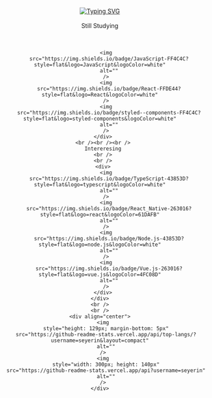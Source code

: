 <br />
    <div align="center">
      <a href="https://git.io/typing-svg"
        ><img
        src="https://readme-typing-svg.demolab.com?font=Fira+Code&duration=3000&pause=1000&color=F79160&center=true&vCenter=true&repeat=false&random=true&width=400&height=100&lines=%E2%AD%90+WELCOME+TO+YERIN+WORLD+%E2%AD%90""
        alt="Typing SVG" /></a
      >
    </div>
    <br />
    <div align="center">
      Still Studying
      <br />
      <br />
      <div>
        <img
          src="https://img.shields.io/badge/HTML5-FF4C4C?style=flat&logo=html5&logoColor=white"
          alt=""
        />
        <img
          src="https://img.shields.io/badge/CSS-FFDE44?&style=flat&logo=css3&logoColor=white"
          alt=""
        />

        <img
          src="https://img.shields.io/badge/JavaScript-FF4C4C?style=flat&logo=JavaScript&logoColor=white"
          alt=""
        />
        <img
          src="https://img.shields.io/badge/React-FFDE44?style=flat&logo=React&logoColor=white"
        />
        <img
          src="https://img.shields.io/badge/styled--components-FF4C4C?style=flat&logo=styled-components&logoColor=white"
          alt=""
        />
      </div>
      <br /><br /><br />
      Intereresing
      <br />
      <br />
      <div>
        <img
          src="https://img.shields.io/badge/TypeScript-43853D?style=flat&logo=typescript&logoColor=white"
          alt=""
        />
        <img
          src="https://img.shields.io/badge/React_Native-263016?style=flat&logo=react&logoColor=61DAFB"
          alt=""
        />
        <img
          src="https://img.shields.io/badge/Node.js-43853D?style=flat&logo=node.js&logoColor=white"
          alt=""
        />
        <img
          src="https://img.shields.io/badge/Vue.js-263016?style=flat&logo=vue.js&logoColor=4FC08D"
          alt=""
        />
      </div>
    </div>
    <br />
    <br />
    <div align="center">
      <img
        style="height: 129px; margin-bottom: 5px"
        src="https://github-readme-stats.vercel.app/api/top-langs/?username=seyerin&layout=compact"
        alt=""
      />
      <img
        style="width: 300px; height: 140px"
        src="https://github-readme-stats.vercel.app/api?username=seyerin"
        alt=""
      />
    </div>
